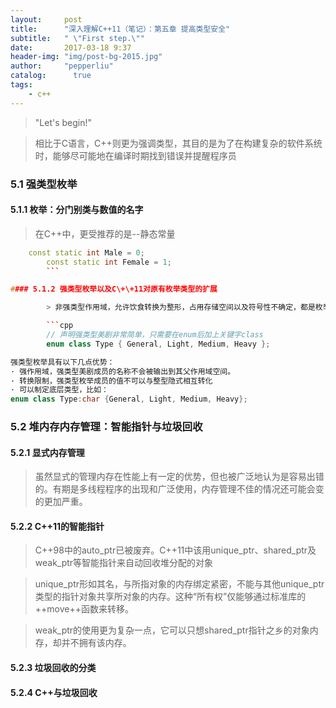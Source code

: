 ```yaml
---
layout:     post
title:      "深入理解C++11（笔记）：第五章 提高类型安全"
subtitle:   " \"First step.\""
date:       2017-03-18 9:37
header-img: "img/post-bg-2015.jpg" 
author:     "pepperliu"
catalog:      true
tags:
    - c++
---
```


> "Let's begin!"

> 相比于C语言，C++则更为强调类型，其目的是为了在构建复杂的软件系统时，能够尽可能地在编译时期找到错误并提醒程序员

### 5.1 强类型枚举

#### 5.1.1 枚举：分门别类与数值的名字

> 在C\+\+中，更受推荐的是--静态常量

```cpp
    const static int Male = 0;
        const static int Female = 1;
        ```

#### 5.1.2 强类型枚举以及C\+\+11对原有枚举类型的扩展

        > 非强类型作用域，允许饮食转换为整形，占用存储空间以及符号性不确定，都是枚举类的缺点

        ```cpp
        // 声明强类型美剧非常简单，只需要在enum后加上关键字class
        enum class Type { General, Light, Medium, Heavy };

强类型枚举具有以下几点优势：
· 强作用域，强类型美剧成员的名称不会被输出到其父作用域空间。
· 转换限制，强类型枚举成员的值不可以与整型隐式相互转化
· 可以制定底层类型，比如：
enum class Type:char {General, Light, Medium, Heavy};
```

### 5.2 堆内存内存管理：智能指针与垃圾回收

#### 5.2.1 显式内存管理

> 虽然显式的管理内存在性能上有一定的优势，但也被广泛地认为是容易出错的。有期是多线程程序的出现和广泛使用，内存管理不佳的情况还可能会变的更加严重。

#### 5.2.2 C\+\+11的智能指针

> C\+\+98中的auto_ptr已被废弃。C\+\+11中该用unique_ptr、shared_ptr及weak_ptr等智能指针来自动回收堆分配的对象

> unique_ptr形如其名，与所指对象的内存绑定紧密，不能与其他unique_ptr类型的指针对象共享所对象的内存。这种“所有权”仅能够通过标准库的++move++函数来转移。

> weak_ptr的使用更为复杂一点，它可以只想shared_ptr指针之乡的对象内存，却并不拥有该内存。

#### 5.2.3 垃圾回收的分类

#### 5.2.4 C\+\+与垃圾回收


